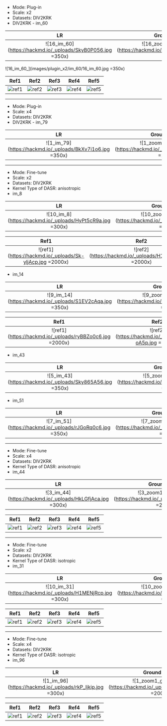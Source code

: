 - Mode: Plug-in
- Scale: x2
- Datasets: DIV2KRK
- DIV2KRK - im_60

| LR | Ground Truth | RDSR | DualSR | Bicubic |
| :----: | :----: | :----: | :----: | :----: |
|![16_im_60](https://hackmd.io/_uploads/SkyB0P056.jpg =350x)|![16_zoom1_gt_img_60](https://hackmd.io/_uploads/H1aJowA5T.png =200x)|![16_zoom2_tar_img_60](https://hackmd.io/_uploads/SkakoPAca.png  =230x)|![16_zoom3_com_img_60](https://hackmd.io/_uploads/HkTyiDCq6.png  =230x)|![16_zoom4_bq_img_60](https://hackmd.io/_uploads/S16kjD05a.png =200x)|
![16_im_60_](images/plugin_x2/im_60/16_im_60.jpg =350x)


| Ref1 | Ref2 | Ref3 | Ref4 | Ref5 |
| :----: | :----: | :----: | :----: | :----: |
|![ref1](https://hackmd.io/_uploads/rkEoWjys6.jpg)|![ref2](https://hackmd.io/_uploads/ryNoboyip.jpg)|![ref3](https://hackmd.io/_uploads/B14jbjJip.jpg)|![ref4](https://hackmd.io/_uploads/HyVsZsJs6.jpg)|![ref5](https://hackmd.io/_uploads/rkVsbj1s6.jpg)|

------------------------------------

- Mode: Plug-in
- Scale: x4
- Datasets: DIV2KRK
- DIV2KRK - im_79

| LR | Ground Truth | RDSR | DualSR | Bicubic |
| :----: | :----: | :----: | :----: | :----: |
|![1_im_79](https://hackmd.io/_uploads/BkXv7i1o6.jpg =350x)|![1_zoom1_gt_img_79](https://hackmd.io/_uploads/rkWuXs1i6.png =200x)|![1_zoom2_tar_img_79](https://hackmd.io/_uploads/Hy-uXj1sT.png =230x)|![1_zoom3_com_img_79](https://hackmd.io/_uploads/HkWdXoki6.png =230x)|![1_zoom5_lr_img_79](https://hackmd.io/_uploads/BJxbdmoys6.png =200x)|


------------------------------------

- Mode: Fine-tune 
- Scale: x2
- Datasets: DIV2KRK
- Kernel Type of DASR: anisotropic 
- im_8

| LR | Ground Truth | RDSR | DASR | Bicubic |
| :----: | :----: | :----: | :----: | :----: |
|![10_im_8](https://hackmd.io/_uploads/HyPt5cR9a.jpg =300x)|![10_zoom1_gt_img_8](https://hackmd.io/_uploads/BJPt9cC9p.png =200x)|![10_zoom2_tar_img_8](https://hackmd.io/_uploads/HJDKq5RcT.png =230x)|![10_zoom3_com_img_8](https://hackmd.io/_uploads/BkPY5cR9T.png =230x)|![10_zoom5_lr_img_8](https://hackmd.io/_uploads/SJPKqcCc6.png =200x)|

| Ref1 | Ref2 | Ref3 | Ref4 | Ref5 |
| :----: | :----: | :----: | :----: | :----: |
| ![ref1](https://hackmd.io/_uploads/Sk-yljAcp.jpg =2000x)| ![ref2](https://hackmd.io/_uploads/H1UkgsAqa.jpg =2000x)| ![ref3](https://hackmd.io/_uploads/Hk2JgiR9a.jpg =2000x)| ![ref4](https://hackmd.io/_uploads/SyqlxiRqa.jpg =2000x)| ![ref5](https://hackmd.io/_uploads/S1r-ej09p.jpg) |

- im_14

| LR | Ground Truth | RDSR | DASR | Bicubic |
| :----: | :----: | :----: | :----: | :----: |
|![9_im_14](https://hackmd.io/_uploads/S1EV2cAqa.jpg =350x)|![9_zoom1_gt_img_14](https://hackmd.io/_uploads/HJEEhqRcT.png =200x)|![9_zoom2_tar_img_14](https://hackmd.io/_uploads/S1NVnqA9T.png =230x)|![9_zoom3_com_img_14](https://hackmd.io/_uploads/S14N29Rc6.png =230x)|![9_zoom5_lr_img_14](https://hackmd.io/_uploads/S1NEhqCcT.png =200x)|

| Ref1 | Ref2 | Ref3 | Ref4 | Ref5 |
| :----: | :----: | :----: | :----: | :----: |
| ![ref1](https://hackmd.io/_uploads/ryBBZo0c6.jpg =2000x)| ![ref2](https://hackmd.io/_uploads/ByHB-oA5p.jpg =2000x)| ![ref3](https://hackmd.io/_uploads/ByHH-sC96.jpg =2000x)| ![ref4](https://hackmd.io/_uploads/rySHbi09a.jpg =2000x)| ![ref5](https://hackmd.io/_uploads/BJrHZiRqa.jpg) |



- im_43

| LR | Ground Truth | RDSR | DASR | Bicubic |
| :----: | :----: | :----: | :----: | :----: |
|![5_im_43](https://hackmd.io/_uploads/Sky865A56.jpg =350x)|![5_zoom1_gt_img_43](https://hackmd.io/_uploads/BJJ8TqC9T.png =200x) |![5_zoom2_tar_img_43](https://hackmd.io/_uploads/HkJ8p50qa.png =230x) |![5_zoom3_com_img_43](https://hackmd.io/_uploads/SJk8Tc0qp.png =230x) |![5_zoom5_lr_img_43](https://hackmd.io/_uploads/BJv5aqAc6.png =200x) |

- im_51

| LR | Ground Truth | RDSR | DASR | Bicubic |
| :----: | :----: | :----: | :----: | :----: |
|![7_im_51](https://hackmd.io/_uploads/rJGoRq0c6.jpg =350x)|![7_zoom1_gt_img_51](https://hackmd.io/_uploads/SkMiA9Cca.png =200x)|![7_zoom2_tar_img_51](https://hackmd.io/_uploads/SkzoA5C5a.png =230x)|![7_zoom3_com_img_51](https://hackmd.io/_uploads/rkMo0c0qT.png =230x)|![7_zoom5_lr_img_51](https://hackmd.io/_uploads/ryezsA5A96.png =200x)|

----------------------------------------------------

- Mode: Fine-tune 
- Scale: x4
- Datasets: DIV2KRK
- Kernel Type of DASR: anisotropic 
- im_44

| LR | Ground Truth | RDSR | DASR | Bicubic |
| :----: | :----: | :----: | :----: | :----: |
| ![3_im_44](https://hackmd.io/_uploads/HkLGfjAca.jpg =300x)| ![3_zoom1_gt_img_44](https://hackmd.io/_uploads/B1UfziC9a.jpg =200x)| ![3_zoom2_tar_img_44](https://hackmd.io/_uploads/BkIfGsR9a.jpg =200x)| ![3_zoom3_com_img_44](https://hackmd.io/_uploads/ByIMfsCc6.jpg =200x)| ![3_zoom5_lr_img_44](https://hackmd.io/_uploads/SJLGGoC96.jpg =200x)

| Ref1 | Ref2 | Ref3 | Ref4 | Ref5 |
| :----: | :----: | :----: | :----: | :----: |
|![ref1](https://hackmd.io/_uploads/r1OW7s09a.jpg) |![ref2](https://hackmd.io/_uploads/r1PZmoCqT.jpg)|![ref3](https://hackmd.io/_uploads/H1OZXiCcp.jpg)|![ref4](https://hackmd.io/_uploads/BJDbXsCqa.jpg)|![ref5](https://hackmd.io/_uploads/SkdW7sR9a.jpg)|

----------------------------------------------------

- Mode: Fine-tune 
- Scale: x2
- Datasets: DIV2KRK
- Kernel Type of DASR: isotropic 
- im_31

| LR | Ground Truth | RDSR | DASR | Bicubic |
| :----: | :----: | :----: | :----: | :----: |
|![10_im_31](https://hackmd.io/_uploads/H1MENjRcp.jpg =300x)|![10_zoom1_gt_img_31](https://hackmd.io/_uploads/SkzVEs096.png =200x)|![10_zoom2_tar_img_31](https://hackmd.io/_uploads/BkfN4i09a.png =220x)|![10_zoom3_com_img_31](https://hackmd.io/_uploads/rkGENjAcT.png =220x)|![10_zoom5_lr_img_31](https://hackmd.io/_uploads/rkfVVjAc6.png =200x)|

| Ref1 | Ref2 | Ref3 | Ref4 | Ref5 |
| :----: | :----: | :----: | :----: | :----: |
|![ref1](https://hackmd.io/_uploads/B10HVsRc6.jpg)|![ref2](https://hackmd.io/_uploads/SJRSEo0qT.jpg)|![ref3](https://hackmd.io/_uploads/B10r4oC9p.jpg)|![ref4](https://hackmd.io/_uploads/ByCrVsR5T.jpg)|![ref5](https://hackmd.io/_uploads/SyCBNiA5p.jpg)|


----------------------------------------------------

- Mode: Fine-tune 
- Scale: x4
- Datasets: DIV2KRK
- Kernel Type of DASR: isotropic 
- im_96


| LR | Ground Truth | RDSR | DASR | Bicubic |
| :----: | :----: | :----: | :----: | :----: |
|![1_im_96](https://hackmd.io/_uploads/rkP_ljkip.jpg =300x)|![1_zoom1_gt_img_96](https://hackmd.io/_uploads/ryvdxsJsa.png =200x)|![1_zoom2_tar_img_96](https://hackmd.io/_uploads/Bkwuxskj6.png =220x)|![1_zoom3_com_img_96](https://hackmd.io/_uploads/rkPOxsyiT.png =220x) |![1_zoom5_lr_img_96](https://hackmd.io/_uploads/Hkvuxskop.png =200x)|

| Ref1 | Ref2 | Ref3 | Ref4 | Ref5 |
| :----: | :----: | :----: | :----: | :----: |
|![ref1](https://hackmd.io/_uploads/rJ9zWjks6.jpg)|![ref2](https://hackmd.io/_uploads/BkqMZoksa.jpg)|![ref3](https://hackmd.io/_uploads/By9f-o1jT.jpg)|![ref4](https://hackmd.io/_uploads/H1qzZoJi6.jpg)|![ref5](https://hackmd.io/_uploads/r1qf-oysa.jpg)|


